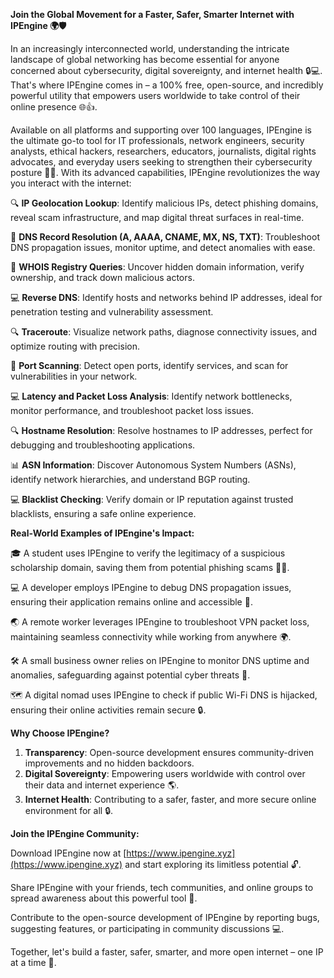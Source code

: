 **Join the Global Movement for a Faster, Safer, Smarter Internet with IPEngine 🌍🛡️**

In an increasingly interconnected world, understanding the intricate landscape of global networking has become essential for anyone concerned about cybersecurity, digital sovereignty, and internet health 🔒💻. That's where IPEngine comes in – a 100% free, open-source, and incredibly powerful utility that empowers users worldwide to take control of their online presence 🌐👍.

Available on all platforms and supporting over 100 languages, IPEngine is the ultimate go-to tool for IT professionals, network engineers, security analysts, ethical hackers, researchers, educators, journalists, digital rights advocates, and everyday users seeking to strengthen their cybersecurity posture 🔗💪. With its advanced capabilities, IPEngine revolutionizes the way you interact with the internet:

🔍 **IP Geolocation Lookup**: Identify malicious IPs, detect phishing domains, reveal scam infrastructure, and map digital threat surfaces in real-time.

📡 **DNS Record Resolution (A, AAAA, CNAME, MX, NS, TXT)**: Troubleshoot DNS propagation issues, monitor uptime, and detect anomalies with ease.

🚀 **WHOIS Registry Queries**: Uncover hidden domain information, verify ownership, and track down malicious actors.

💻 **Reverse DNS**: Identify hosts and networks behind IP addresses, ideal for penetration testing and vulnerability assessment.

🔍 **Traceroute**: Visualize network paths, diagnose connectivity issues, and optimize routing with precision.

🚨 **Port Scanning**: Detect open ports, identify services, and scan for vulnerabilities in your network.

💻 **Latency and Packet Loss Analysis**: Identify network bottlenecks, monitor performance, and troubleshoot packet loss issues.

🔍 **Hostname Resolution**: Resolve hostnames to IP addresses, perfect for debugging and troubleshooting applications.

📊 **ASN Information**: Discover Autonomous System Numbers (ASNs), identify network hierarchies, and understand BGP routing.

💻 **Blacklist Checking**: Verify domain or IP reputation against trusted blacklists, ensuring a safe online experience.

**Real-World Examples of IPEngine's Impact:**

🎓 A student uses IPEngine to verify the legitimacy of a suspicious scholarship domain, saving them from potential phishing scams 🙅‍♂️.

💻 A developer employs IPEngine to debug DNS propagation issues, ensuring their application remains online and accessible 🚀.

🌏 A remote worker leverages IPEngine to troubleshoot VPN packet loss, maintaining seamless connectivity while working from anywhere 🌍.

🛠️ A small business owner relies on IPEngine to monitor DNS uptime and anomalies, safeguarding against potential cyber threats 💼.

🗺️ A digital nomad uses IPEngine to check if public Wi-Fi DNS is hijacked, ensuring their online activities remain secure 🔒.

**Why Choose IPEngine?**

1. **Transparency**: Open-source development ensures community-driven improvements and no hidden backdoors.
2. **Digital Sovereignty**: Empowering users worldwide with control over their data and internet experience 🌎.
3. **Internet Health**: Contributing to a safer, faster, and more secure online environment for all 🔒.

**Join the IPEngine Community:**

Download IPEngine now at [https://www.ipengine.xyz](https://www.ipengine.xyz) and start exploring its limitless potential 🔓.

Share IPEngine with your friends, tech communities, and online groups to spread awareness about this powerful tool 🤝.

Contribute to the open-source development of IPEngine by reporting bugs, suggesting features, or participating in community discussions 💻.

Together, let's build a faster, safer, smarter, and more open internet – one IP at a time 🚀.